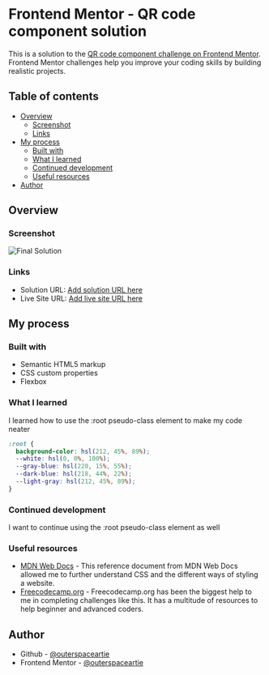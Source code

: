 # Frontend Mentor - QR code component solution

This is a solution to the [QR code component challenge on Frontend Mentor](https://www.frontendmentor.io/challenges/qr-code-component-iux_sIO_H). Frontend Mentor challenges help you improve your coding skills by building realistic projects.

## Table of contents

- [Overview](#overview)
  - [Screenshot](#screenshot)
  - [Links](#links)
- [My process](#my-process)
  - [Built with](#built-with)
  - [What I learned](#what-i-learned)
  - [Continued development](#continued-development)
  - [Useful resources](#useful-resources)
- [Author](#author)

## Overview

### Screenshot

![Final Solution](.images/desktopScreenshot.png)

### Links

- Solution URL: [Add solution URL here](https://your-solution-url.com)
- Live Site URL: [Add live site URL here](https://your-live-site-url.com)

## My process

### Built with

- Semantic HTML5 markup
- CSS custom properties
- Flexbox

### What I learned

I learned how to use the :root pseudo-class element to make my code neater

```css
:root {
  background-color: hsl(212, 45%, 89%);
  --white: hsl(0, 0%, 100%);
  --gray-blue: hsl(220, 15%, 55%);
  --dark-blue: hsl(218, 44%, 22%);
  --light-gray: hsl(212, 45%, 89%);
}
```

### Continued development

I want to continue using the :root pseudo-class element as well

### Useful resources

- [MDN Web Docs](https://developer.mozilla.org/en-US/docs/Web/CSS) - This reference document from MDN Web Docs allowed me to further understand CSS and the different ways of styling a website.
- [Freecodecamp.org](https://www.freecodecamp.org/news/how-to-center-anything-with-css-align-a-div-text-and-more) - Freecodecamp.org has been the biggest help to me in completing challenges like this. It has a multitude of resources to help beginner and advanced coders.

## Author

- Github - [@outerspaceartie](https://github.com/outerspaceartie)
- Frontend Mentor - [@outerspaceartie](https://www.frontendmentor.io/profile/outerspaceartie)


